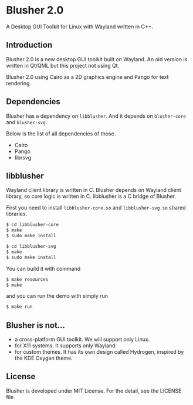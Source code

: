 Blusher 2.0
===========

A Desktop GUI Toolkit for Linux with Wayland written in C++.

Introduction
------------

Blusher 2.0 is a new desktop GUI toolkit built on Wayland. An old version is
written in Qt/QML but this project not using Qt.

Blusher 2.0 using Cairo as a 2D graphics engine and Pango for text rendering.


Dependencies
------------
Blusher has a dependency on `libblusher`. And it depends on `blusher-core` and `blusher-svg`.

Below is the list of all dependencies of those.

- Cairo
- Pango
- librsvg


libblusher
----------
Wayland client library is written in C. Blusher depends on Wayland client library, so core logic is written in C. libblusher is a C bridge of Blusher.

First you need to install `libblusher-core.so` and `libblusher-svg.so` shared libraries.

```sh
$ cd libblusher-core
$ make
$ sudo make install
```

```sh
$ cd libblusher-svg
$ make
$ sudo make install
```

You can build it with command
```sh
$ make resources
$ make
```

and you can run the demo with simply run
```sh
$ make run
```

Blusher is not...
-----------------
- a cross-platform GUI toolkit. We will support only Linux.
- for X11 systems. It supports only Wayland.
- for custom themes. It has its own design called Hydrogen, inspired by the KDE Oxygen theme.


License
-------
Blusher is developed under MIT License. For the detail, see the LICENSE file.

